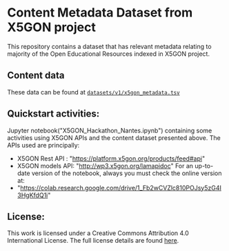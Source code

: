 # Content Metadata Dataset from X5GON project
This repository contains a dataset that has relevant metadata relating to majority of the Open Educational Resources indexed in X5GON project.

## Content data
These data can be found at [`datasets/v1/x5gon_metadata.tsv`](datasets/v1/x5gon_metadata.tsv)

## Quickstart activities:
Jupyter notebook("X5GON_Hackathon_Nantes.ipynb") containing some activities using X5GON APIs and the content dataset presented above. The APIs used are principally:
  * X5GON Rest API  : "https://platform.x5gon.org/products/feed#api"
  * X5GON models API: "http://wp3.x5gon.org/lamapidoc"
For an up-to-date version of the notebook, always you must check the online version at:
  * "https://colab.research.google.com/drive/1_Fb2wCVZlc810POJsy5zG4I3HgKfdQ1i"
 
## License:

This work is licensed under a Creative Commons Attribution 4.0 International License. The full license details are found [here](https://creativecommons.org/licenses/by/4.0/).
